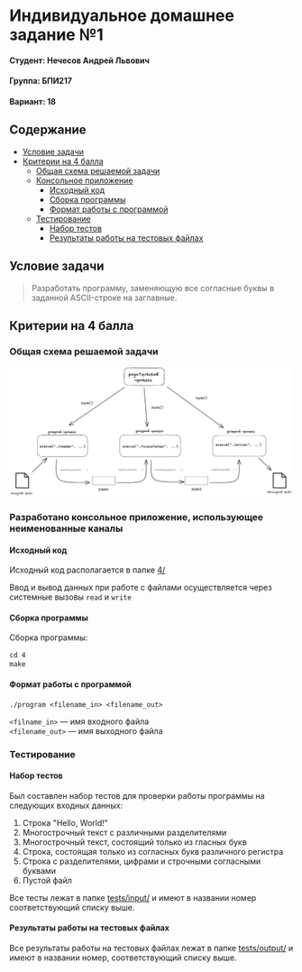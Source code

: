 # Индивидуальное домашнее задание №1

#### Студент: Нечесов Андрей Львович
#### Группа: БПИ217
#### Вариант: 18

## Содержание
- [Условие задачи](#условие-задачи)
- [Критерии на 4 балла](#критерии-на-4-балла)
  - [Общая схема решаемой задачи](#общая-схема-решаемой-задачи)
  - [Консольное приложение]()
    - [Исходный код](#исходный-код)
    - [Сборка программы](#сборка-программы)
    - [Формат работы с программой](#формат-работы-с-программой)
  - [Тестирование](#тестирование)
    - [Набор тестов](#набор-тестов)
    - [Результаты работы на тестовых файлах](#результаты-работы-на-тестовых-файлах)

## Условие задачи
>Разработать программу, заменяющую все согласные буквы в заданной ASCII-строке на заглавные.

## Критерии на 4 балла
### Общая схема решаемой задачи
<p align="center">
<img src="4/pictures/scheme.png">
</p>

### Разработано консольное приложение, использующее неименованные каналы
#### Исходный код
Исходный код располагается в папке [4/](4/)  

Ввод и вывод данных при работе с файлами осуществляется через
системные вызовы `read` и `write`
#### Сборка программы
Сборка программы:
```commandline
cd 4
make
```
#### Формат работы с программой
```commandline
./program <filename_in> <filename_out>
```
`<filname_in>` &mdash; имя входного файла  
`<filename_out>` &mdash; имя выходного файла

### Тестирование
#### Набор тестов
Был составлен набор тестов для проверки работы программы на следующих входных данных:
1. Строка "Hello, World!"
2. Многострочный текст с различными разделителями
3. Многострочный текст, состоящий только из гласных букв
4. Строка, состоящая только из согласных букв различного регистра
5. Строка с разделителями, цифрами и строчными согласными буквами
6. Пустой файл

Все тесты лежат в папке [tests/input/](tests/input/) и имеют в названии номер соответствующий списку выше.

#### Результаты работы на тестовых файлах
Все результаты работы на тестовых файлах лежат в папке [tests/output/](tests/output/) и имеют в названии номер, соответствующий списку выше.

